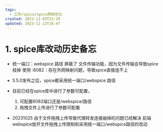 ```yaml
---
tags:
  - 工作/spice/spice预研优化
created: 2023-11-03T22:29
updated: 2023-11-13T16:47
---
```

# 1. spice库改动历史备忘

* 统一端口：webspice 路径 屏蔽了 文件传输功能，因为文件传输会导致spice挂掉
	使用 :6082：存在外网映射问题，导致spice直接连不上

* 5.5.0发布之后，spice都采用统一端口/webspice 路径

* 目前已经在spice库中进行了参数可配置，
	 1. 可配置6082端口还是/webspice/路径
	 2. 拖拽文件上传进行了参数可配置

* 20231025 
	由于文件拖拽上传导致代理转发连接崩掉的问题已经解决
	前端webspice放开文件拖拽上传限制和采用统一端口/webspice路径的改动

　　‍
